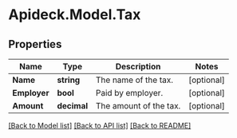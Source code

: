 # Apideck.Model.Tax

## Properties

Name | Type | Description | Notes
------------ | ------------- | ------------- | -------------
**Name** | **string** | The name of the tax. | [optional] 
**Employer** | **bool** | Paid by employer. | [optional] 
**Amount** | **decimal** | The amount of the tax. | [optional] 

[[Back to Model list]](../README.md#documentation-for-models) [[Back to API list]](../README.md#documentation-for-api-endpoints) [[Back to README]](../README.md)


